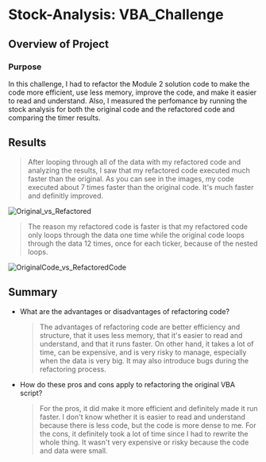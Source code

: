 # Stock-Analysis: VBA_Challenge

## Overview of Project

### Purpose

   In this challenge, I had to refactor the Module 2 solution code to make the code more efficient, use less memory, improve the code, and make it easier to read and understand. Also, I measured the perfomance by running the stock analysis for both the original code and the refactored code and comparing the timer results. 
 


## Results

   > After looping through all of the data with my refactored code and analyzing the results, I saw that my refactored code executed much faster than the original. As you can see in the images, my code executed about 7 times faster than the original code. It's much faster and definitly improved. 

![Original_vs_Refactored](https://user-images.githubusercontent.com/89308251/132075919-96f1cc9b-db9a-4f65-b3b8-eb50624cae5e.png)

   > The reason my refactored code is faster is that my refactored code only loops through the data one time while the original code loops through the data 12 times, once for each ticker, because of the nested loops.

![OriginalCode_vs_RefactoredCode](https://user-images.githubusercontent.com/89308251/132076482-b60c268a-ed30-46d7-b4f8-308a85f2b903.png)



## Summary

- What are the advantages or disadvantages of refactoring code?

   > The advantages of refactoring code are better efficiency and structure, that it uses less memory, that it's easier to read and understand, and that it runs faster. 
On other hand, it takes a lot of time, can be expensive, and is very risky to manage, especially when the data is very big. It may also introduce bugs during the refactoring
process.   

- How do these pros and cons apply to refactoring the original VBA script?

   > For the pros, it did make it more efficient and definitely made it run faster. I don't know whether it is easier to read and understand because there is less
code, but the code is more dense to me.
   > For the cons, it definitely took a lot of time since I had to rewrite the whole thing. It wasn't very expensive or risky because the code and data were small.

